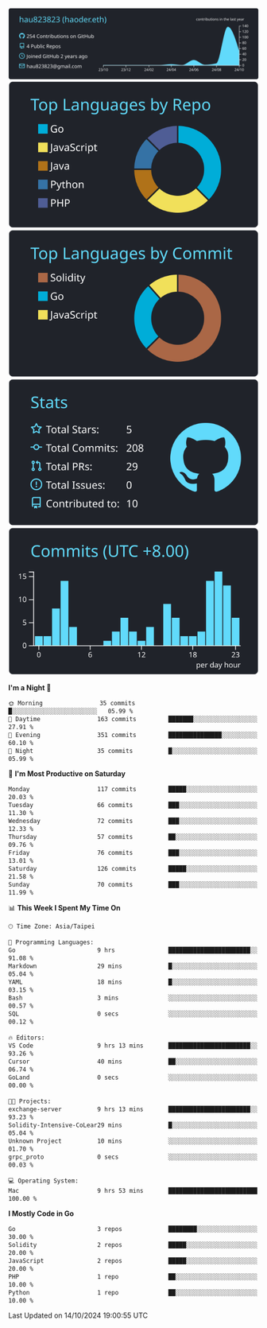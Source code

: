 [![](https://raw.githubusercontent.com/hau823823/hau823823/master/profile-summary-card-output/react/0-profile-details.svg)](https://github.com/vn7n24fzkq/github-profile-summary-cards)
[![](https://raw.githubusercontent.com/hau823823/hau823823/master/profile-summary-card-output/react/1-repos-per-language.svg)](https://github.com/vn7n24fzkq/github-profile-summary-cards) [![](https://raw.githubusercontent.com/hau823823/hau823823/master/profile-summary-card-output/react/2-most-commit-language.svg)](https://github.com/vn7n24fzkq/github-profile-summary-cards)
[![](https://raw.githubusercontent.com/hau823823/hau823823/master/profile-summary-card-output/react/3-stats.svg)](https://github.com/vn7n24fzkq/github-profile-summary-cards) [![](https://raw.githubusercontent.com/hau823823/hau823823/master/profile-summary-card-output/react/4-productive-time.svg)](https://github.com/vn7n24fzkq/github-profile-summary-cards)

<!--START_SECTION:waka-->
**I'm a Night 🦉** 

```text
🌞 Morning                35 commits          █░░░░░░░░░░░░░░░░░░░░░░░░   05.99 % 
🌆 Daytime                163 commits         ███████░░░░░░░░░░░░░░░░░░   27.91 % 
🌃 Evening                351 commits         ███████████████░░░░░░░░░░   60.10 % 
🌙 Night                  35 commits          █░░░░░░░░░░░░░░░░░░░░░░░░   05.99 % 
```
📅 **I'm Most Productive on Saturday** 

```text
Monday                   117 commits         █████░░░░░░░░░░░░░░░░░░░░   20.03 % 
Tuesday                  66 commits          ███░░░░░░░░░░░░░░░░░░░░░░   11.30 % 
Wednesday                72 commits          ███░░░░░░░░░░░░░░░░░░░░░░   12.33 % 
Thursday                 57 commits          ██░░░░░░░░░░░░░░░░░░░░░░░   09.76 % 
Friday                   76 commits          ███░░░░░░░░░░░░░░░░░░░░░░   13.01 % 
Saturday                 126 commits         █████░░░░░░░░░░░░░░░░░░░░   21.58 % 
Sunday                   70 commits          ███░░░░░░░░░░░░░░░░░░░░░░   11.99 % 
```


📊 **This Week I Spent My Time On** 

```text
🕑︎ Time Zone: Asia/Taipei

💬 Programming Languages: 
Go                       9 hrs               ███████████████████████░░   91.08 % 
Markdown                 29 mins             █░░░░░░░░░░░░░░░░░░░░░░░░   05.04 % 
YAML                     18 mins             █░░░░░░░░░░░░░░░░░░░░░░░░   03.15 % 
Bash                     3 mins              ░░░░░░░░░░░░░░░░░░░░░░░░░   00.57 % 
SQL                      0 secs              ░░░░░░░░░░░░░░░░░░░░░░░░░   00.12 % 

🔥 Editors: 
VS Code                  9 hrs 13 mins       ███████████████████████░░   93.26 % 
Cursor                   40 mins             ██░░░░░░░░░░░░░░░░░░░░░░░   06.74 % 
GoLand                   0 secs              ░░░░░░░░░░░░░░░░░░░░░░░░░   00.00 % 

🐱‍💻 Projects: 
exchange-server          9 hrs 13 mins       ███████████████████████░░   93.23 % 
Solidity-Intensive-CoLear29 mins             █░░░░░░░░░░░░░░░░░░░░░░░░   05.04 % 
Unknown Project          10 mins             ░░░░░░░░░░░░░░░░░░░░░░░░░   01.70 % 
grpc_proto               0 secs              ░░░░░░░░░░░░░░░░░░░░░░░░░   00.03 % 

💻 Operating System: 
Mac                      9 hrs 53 mins       █████████████████████████   100.00 % 
```

**I Mostly Code in Go** 

```text
Go                       3 repos             ████████░░░░░░░░░░░░░░░░░   30.00 % 
Solidity                 2 repos             █████░░░░░░░░░░░░░░░░░░░░   20.00 % 
JavaScript               2 repos             █████░░░░░░░░░░░░░░░░░░░░   20.00 % 
PHP                      1 repo              ██░░░░░░░░░░░░░░░░░░░░░░░   10.00 % 
Python                   1 repo              ██░░░░░░░░░░░░░░░░░░░░░░░   10.00 % 
```




 Last Updated on 14/10/2024 19:00:55 UTC
<!--END_SECTION:waka-->
